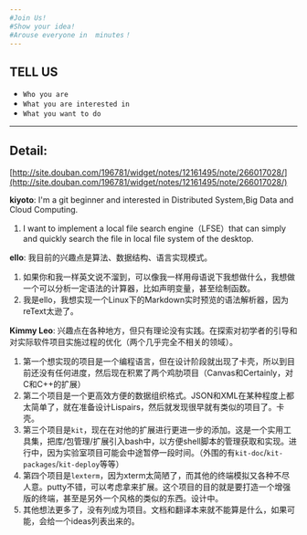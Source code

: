 ```yaml
---
#Join Us! 
#Show your idea!
#Arouse everyone in  minutes！
---
```




TELL US 
--
    

- `Who you are`
- `What you are interested in`
- `What you want to do`

---

Detail:
--
[http://site.douban.com/196781/widget/notes/12161495/note/266017028/](http://site.douban.com/196781/widget/notes/12161495/note/266017028/)

**kiyoto**: I'm a git beginner and interested in Distributed System,Big Data and Cloud Computing.

1. I want to implement a local file search engine（LFSE）that can simply and quickly search the file in local file system of the desktop.  

**ello**: 我目前的兴趣点是算法、数据结构、语言实现模式。

1. 如果你和我一样英文说不溜到，可以像我一样用母语说下我想做什么，我想做一个可以分析一定语法的计算器，比如声明变量，甚至绘制函数。  
2. 我是ello，我想实现一个Linux下的Markdown实时预览的语法解析器，因为reText太逊了。  

**Kimmy Leo**: 兴趣点在各种地方，但只有理论没有实践。在探索对初学者的引导和对实际软件项目实施过程的优化（两个几乎完全不相关的领域）。

1. 第一个想实现的项目是一个编程语言，但在设计阶段就出现了卡壳，所以到目前还没有任何进度，然后现在积累了两个鸡肋项目（Canvas和Certainly，对C和C++的扩展）
2. 第二个项目是一个更高效方便的数据组织格式。JSON和XML在某种程度上都太简单了，就在准备设计Lispairs，然后就发现很早就有类似的项目了。卡壳。
3. 第三个项目是`kit`，现在在对他的扩展进行更进一步的添加。这是一个实用工具集，把库/包管理/扩展引入bash中，以方便shell脚本的管理获取和实现。进行中，因为实验室项目可能会中途暂停一段时间。（外围的有`kit-doc`/`kit-packages`/`kit-deploy`等等）
4. 第四个项目是`lexterm`，因为xterm太简陋了，而其他的终端模拟又各种不尽人意。putty不错，可以考虑拿来扩展。这个项目的目的就是要打造一个增强版的终端，甚至是另外一个风格的类似的东西。设计中。
5. 其他想法更多了，没有列成为项目。文档和翻译本来就不能算是什么，如果可能，会给一个ideas列表出来的。
